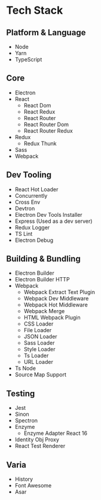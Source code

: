 # Tech Stack

## Platform & Language

- Node
- Yarn
- TypeScript

## Core

- Electron
- React
  - React Dom
  - React Redux
  - React Router
  - React Router Dom
  - React Router Redux
- Redux
  - Redux Thunk
- Sass
- Webpack

## Dev Tooling

- React Hot Loader
- Concurrently
- Cross Env
- Devtron
- Electron Dev Tools Installer
- Express (Used as a dev server)
- Redux Logger
- TS Lint
- Electron Debug

## Building & Bundling

- Electron Builder
- Electron Builder HTTP
- Webpack
  - Webpack Extract Text Plugin
  - Webpack Dev Middleware
  - Webpack Hot Middleware
  - Webpack Merge
  - HTML Webpack Plugin
  - CSS Loader
  - File Loader
  - JSON Loader
  - Sass Loader
  - Style Loader
  - Ts Loader
  - URL Loader
- Ts Node
- Source Map Support

## Testing

- Jest
- Sinon
- Spectron
- Enzyme
  - Enzyme Adapter React 16
- Identity Obj Proxy
- React Test Renderer

## Varia

- History
- Font Awesome
- Asar